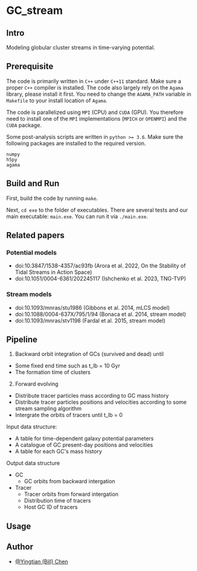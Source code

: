 # GC_stream

## Intro

Modeling globular cluster streams in time-varying potential.

## Prerequisite

The code is primarily written in `C++` under `C++11` standard. Make sure a proper `C++` compiler is installed. The code also largely rely on the `Agama` library, please install it first. You need to change the `AGAMA_PATH` variable in `Makefile` to your install location of `Agama`. 

<!-- TODO -->
The code is parallelized using `MPI` (CPU) and `CUDA` (GPU). You therefore need to install one of the `MPI` implementations (`MPICH` or `OPENMPI`) and the `CUDA` package.

Some post-analysis scripts are written in `python >= 3.6`. Make sure the following packages are installed to the required version.
```
numpy
h5py
agama
```

## Build and Run

First, build the code by running `make`. 

Next, `cd exe` to the folder of executables. There are several tests and our main executable: `main.exe`. You can run it via `./main.exe`.

## Related papers

### Potential models

- doi:10.3847/1538-4357/ac93fb (Arora et al. 2022, On the Stability of Tidal Streams in Action Space)
- doi:10.1051/0004-6361/202245117 (Ishchenko et al. 2023, TNG-TVP)

### Stream models

- doi:10.1093/mnras/stu1986 (Gibbons et al. 2014, mLCS model)
- doi:10.1088/0004-637X/795/1/94 (Bonaca et al. 2014, stream model)
- doi:10.1093/mnras/stv1198 (Fardal et al. 2015, stream model)

## Pipeline

1. Backward orbit integration of GCs (survived and dead) until
  - Some fixed end time such as t_lb = 10 Gyr
  - The formation time of clusters
2. Forward evolving
  - Distribute tracer particles mass according to GC mass history
  - Distribute tracer particles positions and velocities according to some stream sampling algorithm 
  - Intergrate the orbits of tracers until t_lb = 0

Input data structure:
- A table for time-dependent galaxy potential parameters
- A catalogue of GC present-day positions and velocities
- A table for each GC's mass history

Output data structure
- GC
  - GC orbits from backward intergation
- Tracer
  - Tracer orbits from forward intergation
  - Distribution time of tracers
  - Host GC ID of tracers

## Usage

## Author

- [@Yingtian (Bill) Chen](https://github.com/ybillchen)